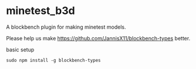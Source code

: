 # minetest_b3d
 A blockbench plugin for making minetest models.

Please help us make https://github.com/JannisX11/blockbench-types better.

basic setup

```
sudo npm install -g blockbench-types
```

